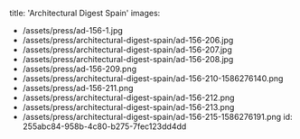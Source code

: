 title: 'Architectural Digest Spain'
images:
  - /assets/press/ad-156-1.jpg
  - /assets/press/architectural-digest-spain/ad-156-206.jpg
  - /assets/press/architectural-digest-spain/ad-156-207.jpg
  - /assets/press/architectural-digest-spain/ad-156-208.jpg
  - /assets/press/ad-156-209.png
  - /assets/press/architectural-digest-spain/ad-156-210-1586276140.png
  - /assets/press/ad-156-211.png
  - /assets/press/architectural-digest-spain/ad-156-212.png
  - /assets/press/architectural-digest-spain/ad-156-213.png
  - /assets/press/architectural-digest-spain/ad-156-215-1586276191.png
id: 255abc84-958b-4c80-b275-7fec123dd4dd
